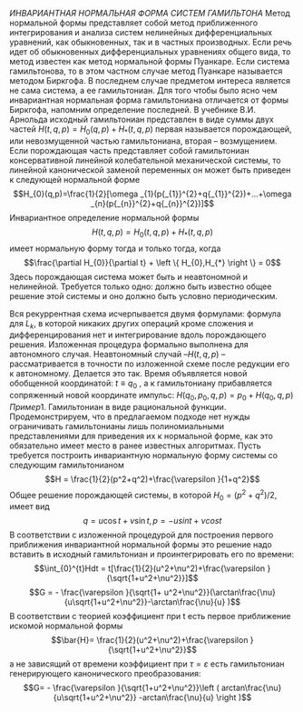 $ИНВАРИАНТНАЯ$  $НОРМАЛЬНАЯ$ $ФОРМА$ $СИСТЕМ$ $ГАМИЛЬТОНА$ Метод нормальной формы представляет собой метод приближенного интегрирования и анализа систем нелинейных дифференциальных уравнений, как обыкновенных, так и в частных производных. Если речь идет об обыкновенных дифференциальных уравнениях общего вида, то метод известен как метод нормальной формы Пуанкаре. Если система гамильтонова, то в этом частном случае метод Пуанкаре называется методом Биркгофа. В последнем случае предметом интереса является не сама система, а ее гамильтониан. Для того чтобы было ясно чем инвариантная нормальная форма гамильтониана отличается от формы Биркгофа, напомним определение последней. В учебнике В.И. Арнольда исходный гамильтониан представлен в виде суммы двух частей $H(t,q,p)=H_{0}(q,p)+H_{*}(t,q,p)$
первая называется порождающей, или невозмущенной частью гамильтониана, вторая – возмущением. Если порождающая часть представляет собой гамильтониан консервативной линейной колебательной механической системы, то линейной канонической заменой переменных он может быть приведен к следующей нормальной форме$$H_{0}(q,p)=\frac{1}{2}[\omega _{1}(p{_{1}}^{2}+q{_{1}}^{2})+...+\omega _{n}(p{_{n}}^{2}+q{_{n}}^{2})]$$
Инвариантное определение нормальной формы $$H(t,q,p)=H_{0}(t,q,p)+H_{*}(t,q,p)$$
имеет нормальную форму тогда и только тогда, когда
$$\frac{\partial H_{0}}{\partial t} + \left \{ H_{0},H_{*} \right \} = 0$$
 Здесь порождающая система может быть и неавтономной и нелинейной. Требуется только одно: должно быть известно общее решение этой системы и оно должно быть условно периодическим.
 
 Вся рекуррентная схема исчерпывается двумя формулами: формула для  $L_{k}$, в которой никаких других операций кроме сложения и дифференцирования нет и интегрирование вдоль порождающего решения. Изложенная процедура формально выполнена для автономного случая. Неавтономный случай –$H(t,q,p)$ – рассматривается в точности по изложенной схеме после редукции его к автономному. Делается это так. Время объявляется новой обобщенной координатой: $t\equiv q_{0}$ , а к гамильтониану прибавляется сопряженный новой координате импульс: $H(q_{0},p_{0},q,p)=p_{0}+H(q_{0},q,p)$
 $Пример 1$. Гамильтониан в виде рациональной функции. Продемонстрируем, что в предлагаемом подходе нет нужды ограничивать гамильтонианы лишь полиномиальными представлениями для приведения их к нормальной форме, как это обязательно имеет место в ранее известных алгоритмах. Пусть требуется построить инвариантную нормальную форму системы со следующим гамильтонианом
 $$H = \frac{1}{2}(p^2+q^2)+\frac{\varepsilon }{1+q^2}$$
 Общее решение порождающей системы, в которой $H_{0}=(p^2+q^2)/2$, имеет вид
 $$q = u\cos t +\nu \sin t, p = -u sin t +\nu cos t$$
 В соответствии с изложенной процедурой для построения первого приближения инвариантной нормальной формы это решение надо вставить в исходный гамильтониан и проинтегрировать его по времени:
 $$\int_{0}^{t}Hdt = t[\frac{1}{2}(u^2+\nu^2)+\frac{\varepsilon }{\sqrt{1+u^2+\nu^2}}]$$
 $$G = - \frac{\varepsilon }{\sqrt{1+ u^2+\nu^2}}(\arctan\frac{\nu}{u\sqrt{1+u^2+\nu^2}}-\arctan\frac{\nu}{u} )$$
 В соответствии с теорией коэффициент при t есть первое приближение искомой нормальной формы
 $$\bar{H}= \frac{1}{2}(u^2+\nu^2)+\frac{\varepsilon }{\sqrt{1+u^2+\nu^2}}$$
 а не зависящий от времени коэффициент при $\tau =\varepsilon$ есть гамильтониан генерирующего канонического преобразования:$$G= - \frac{\varepsilon }{\sqrt{1+u^2+\nu^2}}\left ( arctan\frac{\nu}{u\sqrt{1+u^2+\nu^2}} -arctan\frac{\nu}{u} \right )$$
 
